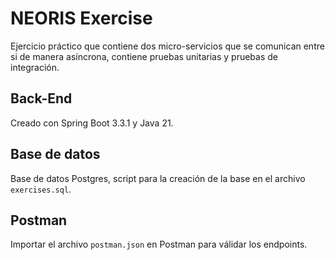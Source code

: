 # NEORIS Exercise
Ejercicio práctico que contiene dos micro-servicios que se comunican entre si de manera asíncrona, contiene pruebas unitarias y pruebas de integración.


## Back-End
Creado con Spring Boot 3.3.1 y Java 21.

## Base de datos
Base de datos Postgres, script para la creación de la base en el archivo `exercises.sql`.

## Postman
Importar el archivo `postman.json` en Postman para válidar los endpoints.
